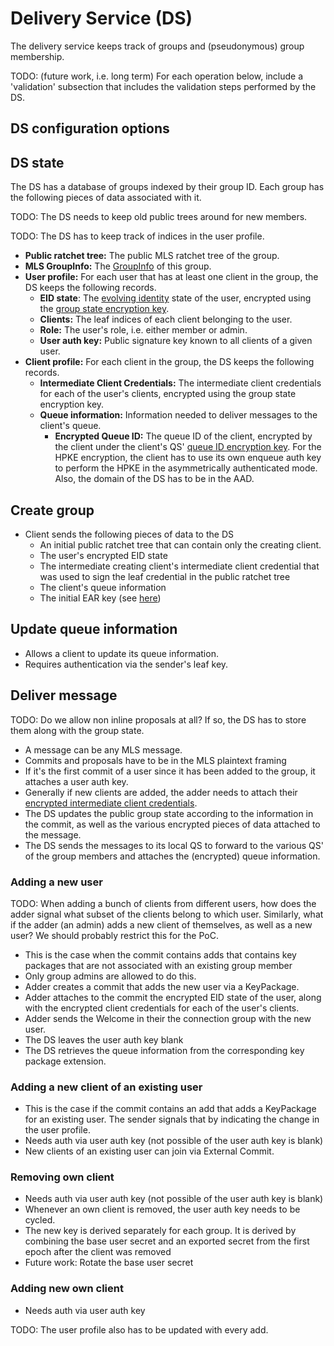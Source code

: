 # Delivery Service (DS)

The delivery service keeps track of groups and (pseudonymous) group membership.

TODO: (future work, i.e. long term) For each operation below, include a 'validation' subsection that includes the validation steps performed by the DS.

## DS configuration options

## DS state

The DS has a database of groups indexed by their group ID. Each group has the following pieces of data associated with it.

TODO: The DS needs to keep old public trees around for new members.

TODO: The DS has to keep track of indices in the user profile.

* **Public ratchet tree:** The public MLS ratchet tree of the group.
* **MLS GroupInfo:** The [GroupInfo](https://www.ietf.org/archive/id/draft-ietf-mls-protocol-16.html#name-adding-members-to-the-group) of this group.
* **User profile:** For each user that has at least one client in the group, the DS keeps the following records.
  * **EID state**: The [evolving identity](authentication_service/evolving_identities.md) state of the user, encrypted using the [group state encryption key](delivery_service/group_state_encryption.md).
  * **Clients:** The leaf indices of each client belonging to the user.
  * **Role:** The user's role, i.e. either member or admin.
  * **User auth key:** Public signature key known to all clients of a given user.
* **Client profile:** For each client in the group, the DS keeps the following records.
  * **Intermediate Client Credentials:** The intermediate client credentials for each of the user's clients, encrypted using the group state encryption key.
  * **Queue information:** Information needed to deliver messages to the client's queue.
    * **Encrypted Queue ID:** The queue ID of the client, encrypted by the client under the client's QS' [queue ID encryption key](queuing_service.md#fetch-queue-ID-encryption-key). For the HPKE encryption, the client has to use its own enqueue auth key to perform the HPKE in the asymmetrically authenticated mode. Also, the domain of the DS has to be in the AAD.

## Create group

* Client sends the following pieces of data to the DS
  * An initial public ratchet tree that can contain only the creating client.
  * The user's encrypted EID state
  * The intermediate creating client's intermediate client credential that was used to sign the leaf credential in the public ratchet tree
  * The client's queue information
  * The initial EAR key (see [here](delivery_service/group_state_encryption.md))

## Update queue information

* Allows a client to update its queue information.
* Requires authentication via the sender's leaf key.

## Deliver message

TODO: Do we allow non inline proposals at all? If so, the DS has to store them along with the group state.

* A message can be any MLS message.
* Commits and proposals have to be in the MLS plaintext framing
* If it's the first commit of a user since it has been added to the group, it attaches a user auth key.
* Generally if new clients are added, the adder needs to attach their [encrypted intermediate client credentials](delivery_service/group_state_encryption.md#credential-encryption).
* The DS updates the public group state according to the information in the commit, as well as the various encrypted pieces of data attached to the message.
* The DS sends the messages to its local QS to forward to the various QS' of the group members and attaches the (encrypted) queue information.

### Adding a new user

TODO: When adding a bunch of clients from different users, how does the adder signal what subset of the clients belong to which user. Similarly, what if the adder (an admin) adds a new client of themselves, as well as a new user? We should probably restrict this for the PoC.

* This is the case when the commit contains adds that contains key packages that are not associated with an existing group member
* Only group admins are allowed to do this.
* Adder creates a commit that adds the new user via a KeyPackage.
* Adder attaches to the commit the encrypted EID state of the user, along with the encrypted client credentials for each of the user's clients.
* Adder sends the Welcome in their the connection group with the new user.
* The DS leaves the user auth key blank
* The DS retrieves the queue information from the corresponding key package extension.

### Adding a new client of an existing user

* This is the case if the commit contains an add that adds a KeyPackage for an existing user. The sender signals that by indicating the change in the user profile.
* Needs auth via user auth key (not possible of the user auth key is blank)
* New clients of an existing user can join via External Commit.

### Removing own client

* Needs auth via user auth key (not possible of the user auth key is blank)
* Whenever an own client is removed, the user auth key needs to be cycled.
* The new key is derived separately for each group. It is derived by combining the base user secret and an exported secret from the first epoch after the client was removed
* Future work: Rotate the base user secret

### Adding new own client

* Needs auth via user auth key

TODO: The user profile also has to be updated with every add.

